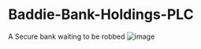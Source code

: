 # Baddie-Bank-Holdings-PLC
A Secure bank waiting to be robbed 
![image](https://user-images.githubusercontent.com/84386336/216759090-25a6553c-218f-40b2-aff3-7802d20d8f08.png)
